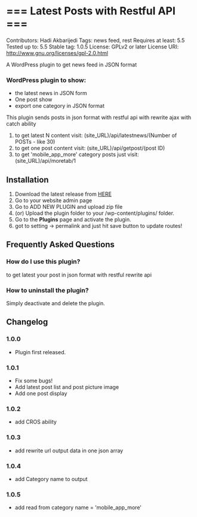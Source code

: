 # === Latest Posts with Restful API ===
Contributors: Hadi Akbarijedi
Tags: news feed, rest
Requires at least: 5.5
Tested up to: 5.5
Stable tag: 1.0.5
License: GPLv2 or later
License URI: http://www.gnu.org/licenses/gpl-2.0.html

A WordPress plugin to get news feed in JSON format

### WordPress plugin to show:

- the latest news in JSON form
- One post show
- export one category in JSON format

This plugin sends posts in json format with restful api with rewrite ajax with catch ability

1. to get latest N content visit: (site_URL)/api/latestnews/(Number of POSTs - like 30)
2. to get one post content visit: (site_URL)/api/getpost/(post ID)
3. to get 'mobile_app_more' category posts just visit: (site_URL)/api/moretab/1

## Installation

1. Download the latest release from [HERE](https://github.com/akbarijedi/wp_restAPI_news_feed/releases/)
2. Go to your website admin page
3. Go to ADD NEW PLUGIN and upload zip file
4. (or) Upload the plugin folder to your /wp-content/plugins/ folder.
5. Go to the **Plugins** page and activate the plugin.
6. got to setting -> permalink and just hit save button to update routes!

## Frequently Asked Questions

### How do I use this plugin?

to get latest your post in json format with restful rewrite api

### How to uninstall the plugin?

Simply deactivate and delete the plugin.

## Changelog

### 1.0.0

- Plugin first released.

### 1.0.1

- Fix some bugs!
- Add latest post list and post picture image
- Add one post display

### 1.0.2

- add CROS ability

### 1.0.3

- add rewrite url output data in one json array

### 1.0.4

- add Category name to output

### 1.0.5

- add read from category name = 'mobile_app_more'
